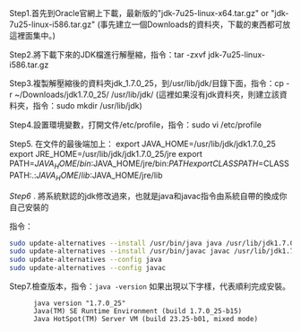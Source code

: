 Step1.首先到Oracle官網上下載，最新版的"jdk-7u25-linux-x64.tar.gz" or "jdk-7u25-linux-i586.tar.gz"
          (事先建立一個Downloads的資料夾，下載的東西都可放這裡面集中。)
 
Step2.將下載下來的JDK檔進行解壓縮，指令：tar -zxvf jdk-7u25-linux-i586.tar.gz
 
Step3.複製解壓縮後的資料夾jdk_1.7.0_25，到/usr/lib/jdk/目錄下面，指令：cp -r ~/Downloads/jdk1.7.0_25/ /usr/lib/jdk/
          (這裡如果沒有jdk資料夾，則建立該資料夾，指令：sudo mkdir /usr/lib/jdk)
 
Step4.設置環境變數，打開文件/etc/profile，指令：sudo vi /etc/profile
 
Step5.
在文件的最後端加上：
export JAVA_HOME=/usr/lib/jdk/jdk1.7.0_25 
export JRE_HOME=/usr/lib/jdk/jdk1.7.0_25/jre 
export PATH=$JAVA_HOME/bin:$JAVA_HOME/jre/bin:$PATH
export CLASSPATH=$CLASSPATH:.:$JAVA_HOME/lib:$JAVA_HOME/jre/lib
 
*Step6* . 將系統默認的jdk修改過來，也就是java和javac指令由系統自帶的換成你自己安裝的
 
指令：
```bash
sudo update-alternatives --install /usr/bin/java java /usr/lib/jdk1.7.0_25/bin/java 300
sudo update-alternatives --install /usr/bin/javac javac /usr/lib/jdk1.7.0_25/bin/javac 300
sudo update-alternatives --config java
sudo update-alternatives --config javac
```
Step7.檢查版本，指令：`java -version`
如果出現以下字樣，代表順利完成安裝。
 
          java version "1.7.0_25"
          Java(TM) SE Runtime Environment (build 1.7.0_25-b15)
          Java HotSpot(TM) Server VM (build 23.25-b01, mixed mode)
